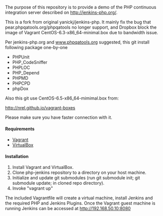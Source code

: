 The purpose of this repository is to provide a demo of the PHP continuous integration server described on http://jenkins-php.org/.

This is a fork from original yanickj/jenkins-php. It mainly fix the bug that pear.phpqatools.org/phpqatools no longer support, and Dropbox block the image of Vagrant CentOS-6.3-x86_64-minimal.box due to bandwidth issue.

Per jenkins-php.org and www.phpqatools.org suggested, this git install following package one-by-one

 * PHPUnit
 * PHP_CodeSniffer
 * PHPLOC
 * PHP_Depend
 * PHPMD
 * PHPCPD
 * phpDox

Also this git use CentOS-6.5-x86_64-mimimal.box from:

http://nrel.github.io/vagrant-boxes

Please make sure you have faster connection with it.

#### Requirements
 * [Vagrant](http://www.vagrantup.com/)
 * [VirtualBox](https://www.virtualbox.org/ "Oracle")

#### Installation
 1. Install Vagrant and VirtualBox.
 2. Clone php-jenkins repository to a directory on your host machine. 
 3. Initialize and update git submodules (run git submodule init; git submodule update; in cloned repo directory).
 4. Invoke "vagrant up"

The included Vagrantfile will create a virtual machine, install Jenkins and the required PHP and Jenkins Plugins.  Once the Vagrant guest machine is running Jenkins can be accessed at http://192.168.50.10:8080
